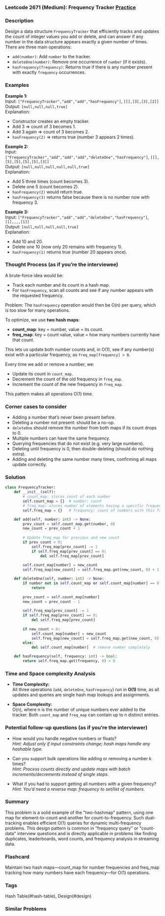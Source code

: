 ### Leetcode 2671 (Medium): Frequency Tracker [Practice](https://leetcode.com/problems/frequency-tracker)

### Description  
Design a data structure `FrequencyTracker` that efficiently tracks and updates the count of integer values you add or delete, and can answer if any number in the data structure appears exactly a given number of times. There are three main operations:
- `add(number)`: Add `number` to the tracker.
- `deleteOne(number)`: Remove one occurrence of `number` (if it exists).
- `hasFrequency(frequency)`: Returns true if there is any number present with exactly `frequency` occurrences.

### Examples  

**Example 1:**  
Input: `["FrequencyTracker","add","add","hasFrequency"]`, `[[],[3],[3],[2]]`  
Output: `[null,null,null,true]`  
Explanation:  
- Constructor creates an empty tracker.  
- Add 3 ⇒ count of 3 becomes 1.  
- Add 3 again ⇒ count of 3 becomes 2.  
- `hasFrequency(2)` ⇒ returns true (number 3 appears 2 times).

**Example 2:**  
Input: `["FrequencyTracker","add","add","add","deleteOne","hasFrequency"]`, `[[],[5],[5],[5],[5],[3]]`  
Output: `[null,null,null,null,null,true]`  
Explanation:  
- Add 5 three times (count becomes 3).
- Delete one 5 (count becomes 2).
- `hasFrequency(2)` would return true.
- `hasFrequency(3)` returns false because there is no number now with frequency 3.

**Example 3:**  
Input: `["FrequencyTracker","add","add","deleteOne","hasFrequency"]`, `[[],,,,[1]]`  
Output: `[null,null,null,null,true]`  
Explanation:  
- Add 10 and 20.
- Delete one 10 (now only 20 remains with frequency 1).
- `hasFrequency(1)` returns true (number 20 appears once).

### Thought Process (as if you’re the interviewee)  
A brute-force idea would be:  
- Track each number and its count in a hash map.
- For `hasFrequency`, scan all counts and see if any number appears with the requested frequency.

Problem: The `hasFrequency` operation would then be O(n) per query, which is too slow for many operations.

To optimize, we use **two hash maps**:  
- **count_map**: key = number, value = its count.
- **freq_map**: key = count value, value = how many numbers currently have that count.

This lets us update both number counts and, in O(1), see if any number(s) exist with a particular frequency, as `freq_map[frequency] > 0`.

Every time we add or remove a number, we:
- Update its count in `count_map`.
- Decrement the count of the old frequency in `freq_map`.
- Increment the count of the new frequency in `freq_map`.

This pattern makes all operations O(1) time.

### Corner cases to consider  
- Adding a number that’s never been present before.
- Deleting a number not present: should be a no-op.
- `deleteOne` should remove the number from both maps if its count drops to 0.
- Multiple numbers can have the same frequency.
- Querying frequencies that do not exist (e.g. very large numbers).
- Deleting until frequency is 0, then double-deleting (should do nothing extra).
- Adding and deleting the same number many times, confirming all maps update correctly.

### Solution

```python
class FrequencyTracker:
    def __init__(self):
        # count_map: stores count of each number
        self.count_map = {}  # number: count
        # freq_map: stores number of elements having a specific frequency
        self.freq_map = {}   # frequency: count of numbers with this frequency

    def add(self, number: int) -> None:
        prev_count = self.count_map.get(number, 0)
        new_count = prev_count + 1
        
        # Update freq_map for previous and new count
        if prev_count > 0:
            self.freq_map[prev_count] -= 1
            if self.freq_map[prev_count] == 0:
                del self.freq_map[prev_count]
        
        self.count_map[number] = new_count
        self.freq_map[new_count] = self.freq_map.get(new_count, 0) + 1

    def deleteOne(self, number: int) -> None:
        if number not in self.count_map or self.count_map[number] == 0:
            return
        
        prev_count = self.count_map[number]
        new_count = prev_count - 1
        
        self.freq_map[prev_count] -= 1
        if self.freq_map[prev_count] == 0:
            del self.freq_map[prev_count]
        
        if new_count > 0:
            self.count_map[number] = new_count
            self.freq_map[new_count] = self.freq_map.get(new_count, 0) + 1
        else:
            del self.count_map[number]  # remove number completely

    def hasFrequency(self, frequency: int) -> bool:
        return self.freq_map.get(frequency, 0) > 0
```

### Time and Space complexity Analysis  

- **Time Complexity:**  
  All three operations (`add`, `deleteOne`, `hasFrequency`) run in **O(1)** time, as all updates and queries are single hash map lookups and assignments.

- **Space Complexity:**  
  O(n), where n is the number of unique numbers ever added to the tracker.
  Both `count_map` and `freq_map` can contain up to n distinct entries.

### Potential follow-up questions (as if you’re the interviewer)  

- How would you handle negative numbers or floats?  
  *Hint: Adjust only if input constraints change; hash maps handle any hashable type.*

- Can you support bulk operations like adding or removing a number k times?  
  *Hint: Process counts directly and update maps with batch increments/decrements instead of single steps.*

- What if you had to support getting all numbers with a given frequency?  
  *Hint: You’d need a reverse map: frequency to set/list of numbers.*

### Summary
This problem is a solid example of the "two-hashmap" pattern, using one map for element-to-count and another for count-to-frequency. Such dual-tracking enables efficient O(1) queries for dynamic multi-frequency problems. This design pattern is common in "frequency query" or "count-data" interview questions and is directly applicable in problems like finding duplicates, leaderboards, word counts, and frequency analysis in streaming data.


### Flashcard
Maintain two hash maps—count_map for number frequencies and freq_map tracking how many numbers have each frequency—for O(1) operations.

### Tags
Hash Table(#hash-table), Design(#design)

### Similar Problems
